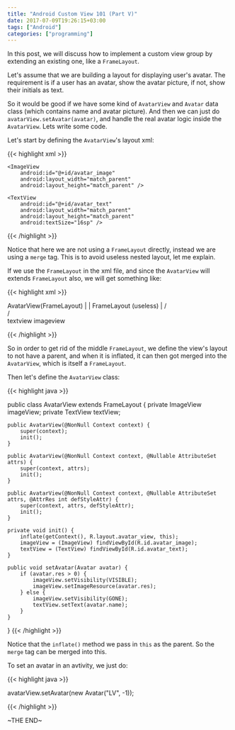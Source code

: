 ```yaml
---
title: "Android Custom View 101 (Part V)"
date: 2017-07-09T19:26:15+03:00
tags: ["Android"]
categories: ["programming"]
---
```


In this post, we will discuss how to implement a custom view group by extending an existing one, like a `FrameLayout`.

Let's assume that we are building a layout for displaying user's avatar. The requirement is if a user has an avatar, show the avatar picture, if not, show their initials as text.

So it would be good if we have some kind of `AvatarView` and `Avatar` data class (which contains name and avatar picture). And then we can just do `avatarView.setAvatar(avatar)`, and handle the real avatar logic inside the `AvatarView`. Lets write some code.

Let's start by defining the `AvatarView`'s layout xml:

{{< highlight xml >}}

<?xml version="1.0" encoding="utf-8"?>
<merge xmlns:android="http://schemas.android.com/apk/res/android">

    <ImageView
        android:id="@+id/avatar_image"
        android:layout_width="match_parent"
        android:layout_height="match_parent" />

    <TextView
        android:id="@+id/avatar_text"
        android:layout_width="match_parent"
        android:layout_height="match_parent"
        android:textSize="16sp" />
</merge>

{{< /highlight >}}

Notice that here we are not using a `FrameLayout` directly, instead we are using a `merge` tag. This is to avoid useless nested layout, let me explain.

If we use the `FrameLayout` in the xml file, and since the `AvatarView` will extends `FrameLayout` also, we will get something like:

{{< highlight xml >}}

AvatarView(FrameLayout)
       |
       |
  FrameLayout (useless)
       |
      /\
     /  \
textview  imageview

{{< /highlight >}}

So in order to get rid of the middle `FrameLayout`, we define the view's layout to not have a parent, and when it is inflated, it can then got merged into the `AvatarView`, which is itself a `FrameLayout`.

Then let's define the `AvatarView` class:

{{< highlight java >}}

public class AvatarView extends FrameLayout {
    private ImageView imageView;
    private TextView textView;

    public AvatarView(@NonNull Context context) {
        super(context);
        init();
    }

    public AvatarView(@NonNull Context context, @Nullable AttributeSet attrs) {
        super(context, attrs);
        init();
    }

    public AvatarView(@NonNull Context context, @Nullable AttributeSet attrs, @AttrRes int defStyleAttr) {
        super(context, attrs, defStyleAttr);
        init();
    }

    private void init() {
        inflate(getContext(), R.layout.avatar_view, this);
        imageView = (ImageView) findViewById(R.id.avatar_image);
        textView = (TextView) findViewById(R.id.avatar_text);
    }

    public void setAvatar(Avatar avatar) {
        if (avatar.res > 0) {
            imageView.setVisibility(VISIBLE);
            imageView.setImageResource(avatar.res);
        } else {
            imageView.setVisibility(GONE);
            textView.setText(avatar.name);
        }
    }
}
{{< /highlight >}}

Notice that the `inflate()` method we pass in `this` as the parent. So the `merge` tag can be merged into this.

To set an avatar in an avtivity, we just do:

{{< highlight java >}}

 avatarView.setAvatar(new Avatar("LV", -1));

{{< /highlight >}}

~THE END~
